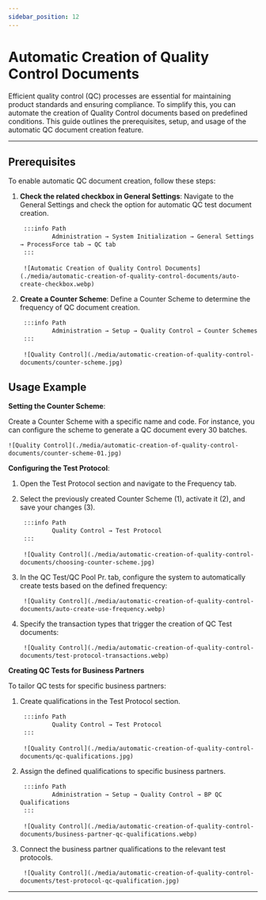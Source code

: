 ```yaml
---
sidebar_position: 12
---
```


# Automatic Creation of Quality Control Documents

Efficient quality control (QC) processes are essential for maintaining product standards and ensuring compliance. To simplify this, you can automate the creation of Quality Control documents based on predefined conditions. This guide outlines the prerequisites, setup, and usage of the automatic QC document creation feature.

---

## Prerequisites

To enable automatic QC document creation, follow these steps:

1. **Check the related checkbox in General Settings**: Navigate to the General Settings and check the option for automatic QC test document creation.

        :::info Path
                Administration → System Initialization → General Settings → ProcessForce tab → QC tab
        :::

        ![Automatic Creation of Quality Control Documents](./media/automatic-creation-of-quality-control-documents/auto-create-checkbox.webp)

2. **Create a Counter Scheme**: Define a Counter Scheme to determine the frequency of QC document creation.

        :::info Path
                Administration → Setup → Quality Control → Counter Schemes
        :::

        ![Quality Control](./media/automatic-creation-of-quality-control-documents/counter-scheme.jpg)

## Usage Example

**Setting the Counter Scheme**:

Create a Counter Scheme with a specific name and code. For instance, you can configure the scheme to generate a QC document every 30 batches.

    ![Quality Control](./media/automatic-creation-of-quality-control-documents/counter-scheme-01.jpg)

**Configuring the Test Protocol**:

1. Open the Test Protocol section and navigate to the Frequency tab.

2. Select the previously created Counter Scheme (1), activate it (2), and save your changes (3).

        :::info Path
                Quality Control → Test Protocol
        :::

        ![Quality Control](./media/automatic-creation-of-quality-control-documents/choosing-counter-scheme.jpg)

3. In the QC Test/QC Pool Pr. tab, configure the system to automatically create tests based on the defined frequency:

        ![Quality Control](./media/automatic-creation-of-quality-control-documents/auto-create-use-frequency.webp)

4. Specify the transaction types that trigger the creation of QC Test documents:

        ![Quality Control](./media/automatic-creation-of-quality-control-documents/test-protocol-transactions.webp)

**Creating QC Tests for Business Partners**

To tailor QC tests for specific business partners:

1. Create qualifications in the Test Protocol section.

        :::info Path
                Quality Control → Test Protocol
        :::

        ![Quality Control](./media/automatic-creation-of-quality-control-documents/qc-qualifications.jpg)

2. Assign the defined qualifications to specific business partners.

        :::info Path
                Administration → Setup → Quality Control → BP QC Qualifications
        :::

        ![Quality Control](./media/automatic-creation-of-quality-control-documents/business-partner-qc-qualifications.webp)

3. Connect the business partner qualifications to the relevant test protocols.

        ![Quality Control](./media/automatic-creation-of-quality-control-documents/test-protocol-qc-qualification.jpg)

---
